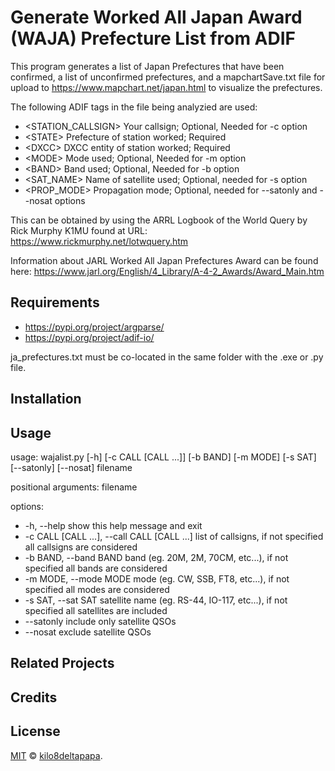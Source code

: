 # Generate Worked All Japan Award (WAJA) Prefecture List from ADIF

This program generates a list of Japan Prefectures that have been confirmed, a list of unconfirmed prefectures, and a mapchartSave.txt file for upload to https://www.mapchart.net/japan.html to visualize the prefectures.

The following ADIF tags in the file being analyzied are used:
- \<STATION_CALLSIGN>  Your callsign; Optional, Needed for -c option
- \<STATE> Prefecture of station worked; Required
- \<DXCC> DXCC entity of station worked; Required
- \<MODE> Mode used; Optional, Needed for -m option
- \<BAND> Band used; Optional, Needed for -b option
- \<SAT_NAME> Name of satellite used; Optional, needed for -s option
- \<PROP_MODE> Propagation mode; Optional, needed for --satonly and --nosat options

This can be obtained by using the ARRL Logbook of the World Query by 
Rick Murphy K1MU found at URL: https://www.rickmurphy.net/lotwquery.htm

Information about JARL Worked All Japan Prefectures Award can be found here: https://www.jarl.org/English/4_Library/A-4-2_Awards/Award_Main.htm

## Requirements

- https://pypi.org/project/argparse/
- https://pypi.org/project/adif-io/

ja_prefectures.txt must be co-located in the same folder with the .exe or .py file.

## Installation


## Usage

usage: wajalist.py [-h] [-c CALL [CALL ...]] [-b BAND] [-m MODE] [-s SAT] [--satonly] [--nosat] filename

positional arguments:
  filename

options:
 - -h, --help            show this help message and exit
 - -c CALL [CALL ...], --call CALL [CALL ...]
                        list of callsigns, if not specified all callsigns are considered
 - -b BAND, --band BAND  band (eg. 20M, 2M, 70CM, etc...), if not specified all bands are considered
 - -m MODE, --mode MODE  mode (eg. CW, SSB, FT8, etc...), if not specified all modes are considered
 - -s SAT, --sat SAT     satellite name (eg. RS-44, IO-117, etc...), if not specified all satellites are included
 - --satonly             include only satellite QSOs
 - --nosat               exclude satellite QSOs


## Related Projects


## Credits


## License

[MIT](LICENSE) © [kilo8deltapapa](https://github.com/kilo8deltapapa).
